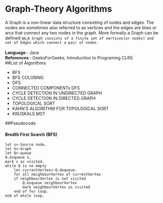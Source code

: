 # Graph-Theory Algorithms
A Graph is a non-linear data structure consisting of nodes and edges. The nodes are sometimes also referred to as vertices and the edges are lines or arcs that connect any two nodes in the graph. More formally a Graph can be defined as,```A Graph consists of a finite set of vertices(or nodes) and set of Edges which connect a pair of nodes.```
<br><br>
**Language :** Java <br>
**References :** GeeksForGeeks, Introduction to Programing CLRS<br>
##List of Algorithms

- BFS
- BFS COLORING
- DFS
- CONNECTED COMPONENTs DFS
- CYCLE DETECTION IN UNDIRECTED GRAPH
- CYCLE DETECTION IN DIRECTED GRAPH
- TOPOLOGICAL SORT
- KAHN'S ALGORITHM FOR TOPOLOGICAL SORT
- KRUSKALS MST

##Pseudocode
#### Bredth First Search (BFS)
```
let s<-Source node.
let G<-Graph
let Q<-queue
Q.enqueue s.
mark s as visited.
while Q is no empty
    let currentVertex<-Q.dequeue.
    for all neighbourVertex of currentVertex
    if neighbourVertex is not visited
        Q.enqueue neighbourVertex
        mark neighbourVertex as visited
    end of for loop.
end of while loop.
```




